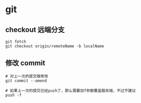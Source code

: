 # git

## checkout 远端分支
```
git fetch
git checkout origin/remoteName -b localName
```

## 修改 commit
```
# 对上一次的提交做修改
git commit --amend

# 如果上一次的提交已经push了，那么需要加f参数覆盖服务端，不过不建议
push -f
```
